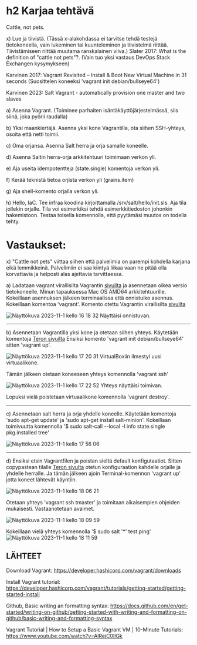 # h2 Karjaa tehtävä

Cattle, not pets.

x) Lue ja tiivistä. (Tässä x-alakohdassa ei tarvitse tehdä testejä tietokoneella, vain lukeminen tai kuunteleminen ja tiivistelmä riittää. Tiivistämiseen riittää muutama ranskalainen viiva.)
Slater 2017: What is the definition of "cattle not pets"?. (Vain tuo yksi vastaus DevOps Stack Exchangen kysymykseen)

Karvinen 2017: Vagrant Revisited – Install & Boot New Virtual Machine in 31 seconds (Suosittelen koneeksi 'vagrant init debian/bullseye64')

Karvinen 2023: Salt Vagrant - automatically provision one master and two slaves

a) Asenna Vagrant. (Toiminee parhaiten isäntäkäyttöjärjestelmässä, siis siinä, joka pyörii raudalla)

b) Yksi maankiertäjä. Asenna yksi kone Vagrantilla, ota siihen SSH-yhteys, osoita että netti toimii.

c) Oma orjansa. Asenna Salt herra ja orja samalle koneelle.

d) Asenna Saltin herra-orja arkkitehtuuri toimimaan verkon yli.

e) Aja useita idempotentteja (state.single) komentoja verkon yli.

f) Kerää teknistä tietoa orjista verkon yli (grains.item)

g) Aja shell-komento orjalla verkon yli.

h) Hello, IaC. Tee infraa koodina kirjoittamalla /srv/salt/hello/init.sls. Aja tila jollekin orjalle. Tila voi esimerkiksi tehdä esimerkkitiedoston johonkin hakemistoon. Testaa toisella komennolla, että pyytämäsi muutos on todella tehty.

# Vastaukset:

x) "Cattle not pets" viittaa siihen että palvelimia on parempi kohdella karjana eikä lemmikkeinä. Palvelimiin ei saa kiintyä liikaa vaan ne pitää olla korvattavia ja helposti alas ajettavia tarvittaessa.

a) 
Ladataan vagrant virallisilta Vagrantin [sivuilta](https://developer.hashicorp.com/vagrant/downloads) ja asennetaan oikea versio tietokoneelle. Minun tapauksessa Mac OS AMD64 arkkitehtuurille. Kokeillaan asennuksen jälkeen terminaalissa että onnistuiko asennus. Kokeillaan komentoa 'vagrant'. Komento otettu Vagrantin virallisilta [sivuilta](https://developer.hashicorp.com/vagrant/tutorials/getting-started/getting-started-install)

![Näyttökuva 2023-11-1 kello 16 18 32](https://github.com/juliusjantti/palvelinten_hallinta_kurssi/assets/148885509/4fd4e185-f7cf-4f73-a18f-d5412cbd9a23)
Näyttäisi onnistuvan.

***

b) 
Asennetaan Vagrantilla yksi kone ja otetaan siihen yhteys. Käytetään komentoja [Teron sivuilta](https://terokarvinen.com/2017/04/11/vagrant-revisited-install-boot-new-virtual-machine-in-31-seconds/) Ensiksi komento 'vagrant init debian/bullseye64' sitten 'vagrant up'.

![Näyttökuva 2023-11-1 kello 17 20 31](https://github.com/juliusjantti/palvelinten_hallinta_kurssi/assets/148885509/e264bebb-05e7-423c-97c8-b8e638b34115)
VirtualBoxiin ilmestyi uusi virtuaalikone.

Tämän jälkeen otetaan koneeseen yhteys komennolla 'vagrant ssh'

![Näyttökuva 2023-11-1 kello 17 22 52](https://github.com/juliusjantti/palvelinten_hallinta_kurssi/assets/148885509/b4cdf205-3714-4769-aeff-9f94a6474a50)
Yhteys näyttäisi toimivan.

Lopuksi vielä poistetaan virtuaalikone komennolla 'vagrant destroy'.

***

c)
Asennetaan salt herra ja orja yhdelle koneelle. Käytetään komentoja 'sudo apt-get update' ja 'sudo apt-get install salt-minion'. Kokeillaan toimivuutta komennolla '$ sudo salt-call --local -l info state.single pkg.installed tree'

![Näyttökuva 2023-11-1 kello 17 56 06](https://github.com/juliusjantti/palvelinten_hallinta_kurssi/assets/148885509/5c286b44-bede-41d5-b8a6-b5934b9e174d)

***

d)
Ensiksi etsin Vagrantfilen ja poistan sieltä default konfigutaatiot. Sitten copypastean tilalle [Teron sivulta](https://terokarvinen.com/2023/salt-vagrant/) otetun konfiguraation kahdelle orjalle ja yhdelle herralle. Ja tämän jälkeen ajoin Terminal-komennon 'vagrant up' jotta koneet lähtevät käyntiin.

![Näyttökuva 2023-11-1 kello 18 06 21](https://github.com/juliusjantti/palvelinten_hallinta_kurssi/assets/148885509/b01389c3-524a-40bd-9b3c-d13a69903e39)

Otetaan yhteys 'vagrant ssh tmaster' ja toimitaan aikaisempien ohjeiden mukaisesti. Vastaanotetaan avaimet.

![Näyttökuva 2023-11-1 kello 18 09 59](https://github.com/juliusjantti/palvelinten_hallinta_kurssi/assets/148885509/816e3945-22c0-4d12-92dd-b0f9c68be9c1)

Kokeillaan vielä yhteys komennolla '$ sudo salt '*' test.ping'
![Näyttökuva 2023-11-1 kello 18 11 59](https://github.com/juliusjantti/palvelinten_hallinta_kurssi/assets/148885509/2d88eaa2-a439-46c1-9fb0-4bb2b98a80d7)


## LÄHTEET
Download Vagrant: https://developer.hashicorp.com/vagrant/downloads

Install Vagrant tutorial: https://developer.hashicorp.com/vagrant/tutorials/getting-started/getting-started-install

Github, Basic writing an formatting syntax: https://docs.github.com/en/get-started/writing-on-github/getting-started-with-writing-and-formatting-on-github/basic-writing-and-formatting-syntax

Vagrant Tutorial | How to Setup a Basic Vagrant VM | 10-Minute Tutorials: https://www.youtube.com/watch?v=AlRejC0lIGk

